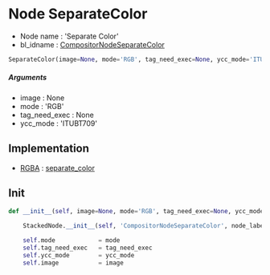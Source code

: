 # Node SeparateColor

- Node name : 'Separate Color'
- bl_idname : [CompositorNodeSeparateColor](https://docs.blender.org/api/current/bpy.types.CompositorNodeSeparateColor.html)


``` python
SeparateColor(image=None, mode='RGB', tag_need_exec=None, ycc_mode='ITUBT709', node_label=None, node_color=None)
```
##### Arguments

- image : None
- mode : 'RGB'
- tag_need_exec : None
- ycc_mode : 'ITUBT709'

## Implementation

- [RGBA](/docs/Compositor/RGBA.md) : [separate_color](/docs/Compositor/socket_RGBA.md#separate_color)

## Init

``` python
def __init__(self, image=None, mode='RGB', tag_need_exec=None, ycc_mode='ITUBT709', node_label=None, node_color=None):

    StackedNode.__init__(self, 'CompositorNodeSeparateColor', node_label=node_label, node_color=node_color)

    self.mode            = mode
    self.tag_need_exec   = tag_need_exec
    self.ycc_mode        = ycc_mode
    self.image           = image
```
